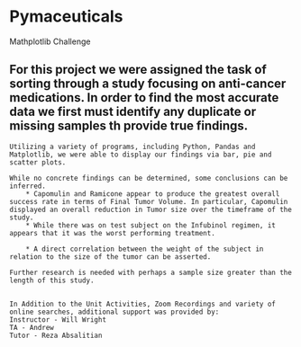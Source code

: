 # Pymaceuticals
Mathplotlib Challenge

## For this project we were assigned the task of sorting through a study focusing on anti-cancer medications. In order to find the most accurate data we first must identify any duplicate or missing samples th provide true findings.

    Utilizing a variety of programs, including Python, Pandas and Matplotlib, we were able to display our findings via bar, pie and scatter plots.
    
    While no concrete findings can be determined, some conclusions can be inferred.
        * Capomulin and Ramicone appear to produce the greatest overall success rate in terms of Final Tumor Volume. In particular, Capomulin displayed an overall reduction in Tumor size over the timeframe of the study.
        * While there was on test subject on the Infubinol regimen, it appears that it was the worst performing treatment.
        
        * A direct correlation between the weight of the subject in relation to the size of the tumor can be asserted.
        
    Further research is needed with perhaps a sample size greater than the length of this study.
    
    
    In Addition to the Unit Activities, Zoom Recordings and variety of online searches, additional support was provided by:
    Instructor - Will Wright
    TA - Andrew
    Tutor - Reza Absalitian
        
